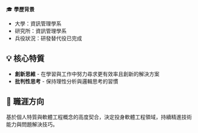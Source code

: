 

🎓 **學歷背景**
- 大學：資訊管理學系
- 研究所：資訊管理學系  
- 兵役狀況：研發替代役已完成

## 💡 核心特質

- **創新思維** - 在學習與工作中努力尋求更有效率且創新的解決方案
- **批判性思考** - 保持理性分析與邏輯思考的習慣

## 🎯 職涯方向

基於個人特質與軟體工程概念的高度契合，決定投身軟體工程領域，持續精進技術能力與問題解決技巧。